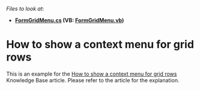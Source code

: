 <!-- default file list -->
*Files to look at*:

* **[FormGridMenu.cs](./CS/FormGridMenu.cs) (VB: [FormGridMenu.vb](./VB/FormGridMenu.vb))**
<!-- default file list end -->
#  How to show a context menu for grid rows


<p>This is an example for the <a href="https://www.devexpress.com/Support/Center/p/A1386">How to show a context menu for grid rows</a> Knowledge Base article. Please refer to the article for the explanation.</p>

<br/>


